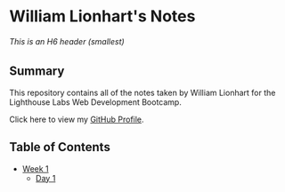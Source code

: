 # William Lionhart's Notes
###### This is an H6 header (smallest)

## Summary 
This repository contains all of the notes taken by William Lionhart for the Lighthouse Labs Web Development Bootcamp.

Click here to view my [GitHub Profile](https://github.com/linkwithlionhart).

## Table of Contents
* [Week 1](/Week_1/)
  * [Day 1](/Week_1/Day_1/)
